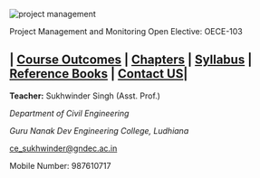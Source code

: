 ![project management](https://user-images.githubusercontent.com/58685448/230455107-6ec05dbc-ec7d-4fdc-a2cd-abec2ed7b702.jpg)

Project Management and Monitoring
Open Elective: OECE-103

| [Course Outcomes](CO.md) | [Chapters](Chapters.md) | [Syllabus](https://ce.gndec.ac.in/sites/default/files/BTech_2018_12_05_2022.pdf) | [Reference Books](RB.md) | [Contact US](mailto:ce_sukhwinder@gndec.ac.in)|
---------------------------------------------------------------------------------------------------------------------------
**Teacher:** Sukhwinder Singh (Asst. Prof.)

*Department of Civil Engineering*

*Guru Nanak Dev Engineering College, Ludhiana*

ce_sukhwinder@gndec.ac.in

Mobile Number: 987610717
